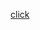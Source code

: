 <a href="https://drive.google.com/file/d/1xaQMKuGCCB1Ym2EEzgV11cLTxQTwNn3E/view?usp=sharing">click</a>

